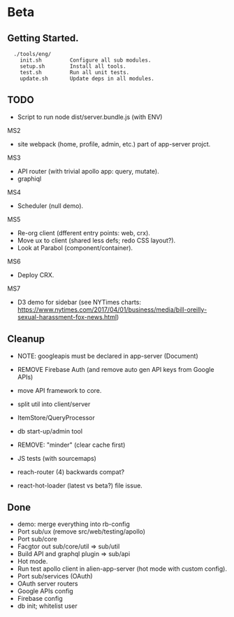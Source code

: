 # Beta

## Getting Started.

~~~~
  ./tools/eng/
    init.sh         Configure all sub modules.
    setup.sh        Install all tools.
    test.sh         Run all unit tests.
    update.sh       Update deps in all modules.
~~~~

## TODO

- Script to run node dist/server.bundle.js (with ENV)

MS2
- site webpack (home, profile, admin, etc.) part of app-server projct.

MS3
- API router (with trivial apollo app: query, mutate).
- graphiql

MS4
- Scheduler (null demo).

MS5
- Re-org client (dfferent entry points: web, crx).
- Move ux to client (shared less defs; redo CSS layout?).
- Look at Parabol (component/container).

MS6
- Deploy CRX.

MS7
- D3 demo for sidebar (see NYTimes charts: https://www.nytimes.com/2017/04/01/business/media/bill-oreilly-sexual-harassment-fox-news.html)

## Cleanup

- NOTE: googleapis must be declared in app-server (Document)

- REMOVE Firebase Auth (and remove auto gen API keys from Google APIs)

- move API framework to core.
- split util into client/server
- ItemStore/QueryProcessor
- db start-up/admin tool

- REMOVE: "minder" (clear cache first)
- JS tests (with sourcemaps)

- reach-router (4) backwards compat?
- react-hot-loader (latest vs beta?) file issue.

## Done

- demo: merge everything into rb-config
- Port sub/ux (remove src/web/testing/apollo)
- Port sub/core
- Facgtor out sub/core/util => sub/util
- Build API and graphql plugin => sub/api
- Hot mode.
- Run test apollo client in alien-app-server (hot mode with custom config).
- Port sub/services (OAuth)
- OAuth server routers
- Google APIs config
- Firebase config
- db init; whitelist user
